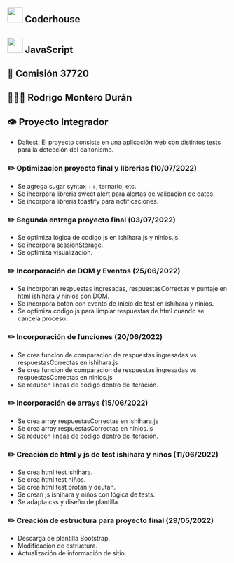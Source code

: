 ## <img src="https://user-images.githubusercontent.com/103367542/170897064-db2db840-0d26-402a-b3bc-3c3f27df5f4f.png" width="35"> Coderhouse
## <img src="https://user-images.githubusercontent.com/103367542/170894562-47345668-e72e-4c31-ac11-263b37e1c7db.png" width="35"> JavaScript
## 🏫 Comisión 37720
## 👨🏻‍🎓 Rodrigo Montero Durán
## 👁 Proyecto Integrador
- Daltest: El proyecto consiste en una aplicación web con distintos tests para la detección del daltonismo.
### ✏️ Optimizacion proyecto final y librerias (10/07/2022)
- Se agrega sugar syntax ++, ternario, etc.
- Se incorpora libreria sweet alert para alertas de validación de datos.
- Se incorpora libreria toastify para notificaciones.
### ✏️ Segunda entrega proyecto final (03/07/2022)
- Se optimiza lógica de codigo js en ishihara.js y ninios.js.
- Se incorpora sessionStorage.
- Se optimiza visualización.
### ✏️ Incorporación de DOM y Eventos (25/06/2022)
- Se incorporan respuestas ingresadas, respuestasCorrectas y puntaje en html ishihara y ninios con DOM.
- Se incorpora boton con evento de inicio de test en ishihara y ninios.
- Se optimiza codigo js para limpiar respuestas de html cuando se cancela proceso.
### ✏️ Incorporación de funciones (20/06/2022)
- Se crea funcion de comparacion de respuestas ingresadas vs respuestasCorrectas en ishihara.js
- Se crea funcion de comparacion de respuestas ingresadas vs respuestasCorrectas en ninios.js
- Se reducen lineas de codigo dentro de iteración.
### ✏️ Incorporación de arrays (15/06/2022)
- Se crea array respuestasCorrectas en ishihara.js
- Se crea array respuestasCorrectas en ninios.js
- Se reducen lineas de codigo dentro de iteración.
### ✏️ Creación de html y js de test ishihara y niños (11/06/2022)
- Se crea html test ishihara.
- Se crea html test niños.
- Se crea html test protan y deutan. 
- Se crean js ishihara y niños con lógica de tests.
- Se adapta css y diseño de plantilla.
### ✏️ Creación de estructura para proyecto final (29/05/2022)
- Descarga de plantilla Bootstrap.
- Modificación de estructura.
- Actualización de información de sitio.
